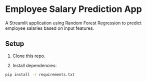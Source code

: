 # Employee Salary Prediction App

A Streamlit application using Random Forest Regression to predict employee salaries based on input features.

## Setup

1. Clone this repo.

2. Install dependencies:

```bash
pip install -r requirements.txt
